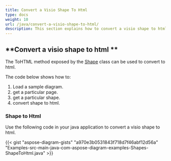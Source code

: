```yaml
---
title: Convert a Visio Shape To Html
type: docs
weight: 10
url: /java/convert-a-visio-shape-to-html/
description: This section explains how to convert a visio shape to html with Aspose.Diagram.
---
```


## **Convert a visio shape to html **
The ToHTML method exposed by the [Shape](http://www.aspose.com/api/java/diagram/com.aspose.diagram/shape) class can be used to convert to html.

The code below shows how to:

1. Load a sample diagram.
1. get a particular page.
1. get a particular shape.
1. convert shape to html.
### **Shape to Html**
Use the following code in your java application to convert a visio shape to html.

{{< gist "aspose-diagram-gists" "a970e3b0531843f718d7f46abf12d56a" "Examples-src-main-java-com-aspose-diagram-examples-Shapes-ShapeToHtml.java" >}}


